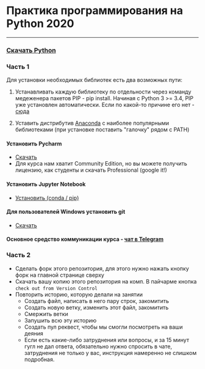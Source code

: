 # Практика программирования на Python 2020

------------------

### [Скачать Python](https://www.python.org)

### Часть 1

Для установки необходимых библиотек есть два возможных пути:
1. Устанавливать каждую библиотеку по отдельности через команду медеженера пакетов PIP - pip install. Начиная с Python 3 >= 3.4, PIP уже установлен автоматически. Если по какой-то причине его нет -  [сюда](https://pip.pypa.io/en/stable/installing/)

2. Уставить дистрибутив [Anaconda](https://www.anaconda.com/distribution/) с наиболее популярными библиотеками (при установке поставить "галочку" рядом с PATH)


#### Установить  Pycharm
* [Скачать](https://www.jetbrains.com/pycharm/download)
* Для курса нам хватит Community Edition, но вы можете получить лицензию, как студенты и скачать Professional (google it!)

#### Установить Jupyter Notebook
* [Установить (conda / pip)](https://www.jetbrains.com/pycharm/download)

#### Для пользователей Windows установить git
* [Скачать](https://git-scm.com/download/win)

#### Основное средство коммуникации курса - [чат в Telegram](https://t.me/joinchat/BNR8ZVXSheznCEB3oZsdTQ)
 
### Часть 2
* Сделать форк этого репозитория, для этого нужно нажать кнопку форк на главной странице сверху
* Скачать вашу копию этого репозитория на комп. В пайчарме кнопка `check out from Version Control`
* Повторить историю, которую делали на занятии
  * Создать файл, написать в него пару строк, закомитить
  * Создать новую ветку, изменить этот файл, закомитить
  * Смержить ветки
  * Запушить всю эту историю
  * Создать пул реквест, чтобы мы смогли посмотреть на ваши деяния
  * Если есть какие-либо затруднения или вопросы, и за 15 минут гугл не дал ответа, обязательно нужно спросить в чате, затруднения не только у вас, инструкция намеренно не слишком подробная.
